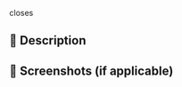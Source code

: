 closes <!-- ticket number -->

## 📖 Description

<!-- Please provide a brief description of the changes made in this pull request -->

## 📸 Screenshots (if applicable)

<!-- Please provide any relevant screenshots and video capture that showcase the changes in this pull request. -->
